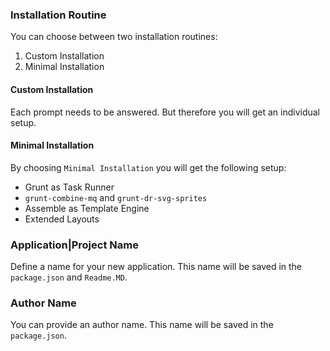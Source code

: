 ### Installation Routine

You can choose between two installation routines: 

1. Custom Installation
2. Minimal Installation

#### Custom Installation

Each prompt needs to be answered. But therefore you will get an individual setup. 

#### Minimal Installation

By choosing `Minimal Installation` you will get the following setup: 

- Grunt as Task Runner
- `grunt-combine-mq` and `grunt-dr-svg-sprites`
- Assemble as Template Engine
- Extended Layouts

### Application|Project Name

Define a name for your new application. This name will be saved in the `package.json` and `Readme.MD`. 

### Author Name

You can provide an author name. This name will be saved in the `package.json`.